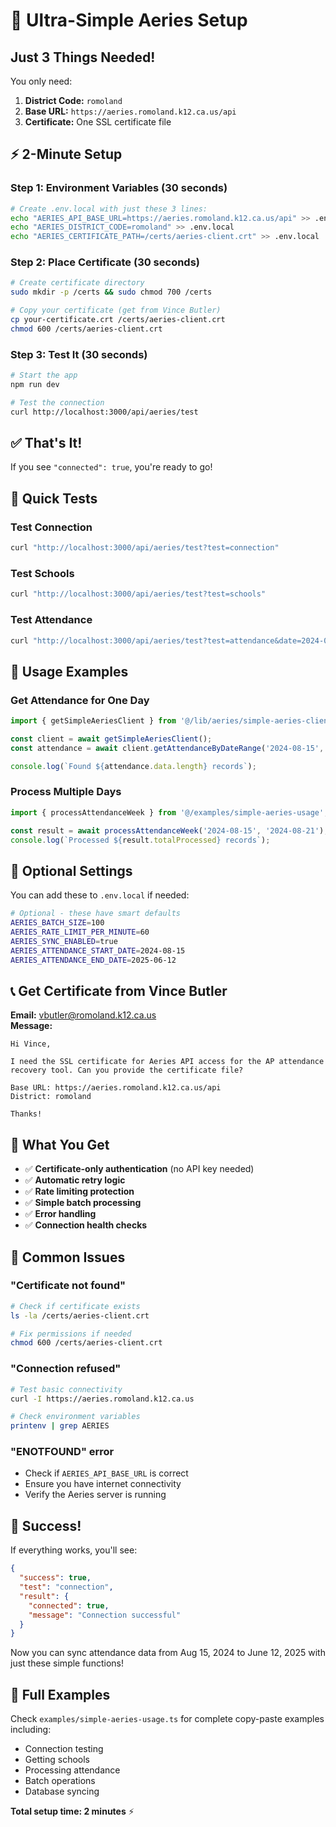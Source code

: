 # 🚀 Ultra-Simple Aeries Setup

## Just 3 Things Needed!

You only need:
1. **District Code:** `romoland`
2. **Base URL:** `https://aeries.romoland.k12.ca.us/api`
3. **Certificate:** One SSL certificate file

## ⚡ 2-Minute Setup

### Step 1: Environment Variables (30 seconds)
```bash
# Create .env.local with just these 3 lines:
echo "AERIES_API_BASE_URL=https://aeries.romoland.k12.ca.us/api" >> .env.local
echo "AERIES_DISTRICT_CODE=romoland" >> .env.local
echo "AERIES_CERTIFICATE_PATH=/certs/aeries-client.crt" >> .env.local
```

### Step 2: Place Certificate (30 seconds)
```bash
# Create certificate directory
sudo mkdir -p /certs && sudo chmod 700 /certs

# Copy your certificate (get from Vince Butler)
cp your-certificate.crt /certs/aeries-client.crt
chmod 600 /certs/aeries-client.crt
```

### Step 3: Test It (30 seconds)
```bash
# Start the app
npm run dev

# Test the connection
curl http://localhost:3000/api/aeries/test
```

## ✅ That's It!

If you see `"connected": true`, you're ready to go!

## 🧪 Quick Tests

### Test Connection
```bash
curl "http://localhost:3000/api/aeries/test?test=connection"
```

### Test Schools
```bash
curl "http://localhost:3000/api/aeries/test?test=schools"
```

### Test Attendance
```bash
curl "http://localhost:3000/api/aeries/test?test=attendance&date=2024-08-15"
```

## 📝 Usage Examples

### Get Attendance for One Day
```typescript
import { getSimpleAeriesClient } from '@/lib/aeries/simple-aeries-client';

const client = await getSimpleAeriesClient();
const attendance = await client.getAttendanceByDateRange('2024-08-15', '2024-08-15');

console.log(`Found ${attendance.data.length} records`);
```

### Process Multiple Days
```typescript
import { processAttendanceWeek } from '@/examples/simple-aeries-usage';

const result = await processAttendanceWeek('2024-08-15', '2024-08-21');
console.log(`Processed ${result.totalProcessed} records`);
```

## 🔧 Optional Settings

You can add these to `.env.local` if needed:

```bash
# Optional - these have smart defaults
AERIES_BATCH_SIZE=100
AERIES_RATE_LIMIT_PER_MINUTE=60
AERIES_SYNC_ENABLED=true
AERIES_ATTENDANCE_START_DATE=2024-08-15
AERIES_ATTENDANCE_END_DATE=2025-06-12
```

## 📞 Get Certificate from Vince Butler

**Email:** vbutler@romoland.k12.ca.us  
**Message:**
```
Hi Vince,

I need the SSL certificate for Aeries API access for the AP attendance 
recovery tool. Can you provide the certificate file?

Base URL: https://aeries.romoland.k12.ca.us/api
District: romoland

Thanks!
```

## 🎯 What You Get

- ✅ **Certificate-only authentication** (no API key needed)
- ✅ **Automatic retry logic**
- ✅ **Rate limiting protection**
- ✅ **Simple batch processing**
- ✅ **Error handling**
- ✅ **Connection health checks**

## 🚨 Common Issues

### "Certificate not found"
```bash
# Check if certificate exists
ls -la /certs/aeries-client.crt

# Fix permissions if needed
chmod 600 /certs/aeries-client.crt
```

### "Connection refused"
```bash
# Test basic connectivity
curl -I https://aeries.romoland.k12.ca.us

# Check environment variables
printenv | grep AERIES
```

### "ENOTFOUND" error
- Check if `AERIES_API_BASE_URL` is correct
- Ensure you have internet connectivity
- Verify the Aeries server is running

## 🎉 Success!

If everything works, you'll see:
```json
{
  "success": true,
  "test": "connection",
  "result": {
    "connected": true,
    "message": "Connection successful"
  }
}
```

Now you can sync attendance data from Aug 15, 2024 to June 12, 2025 with just these simple functions!

## 📖 Full Examples

Check `examples/simple-aeries-usage.ts` for complete copy-paste examples including:
- Connection testing
- Getting schools
- Processing attendance
- Batch operations
- Database syncing

**Total setup time: 2 minutes** ⚡